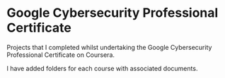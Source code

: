 # Google Cybersecurity Professional Certificate
Projects that I completed whilst undertaking the Google Cybersecurity Professional Certificate on Coursera. 
<p>I have added folders for each course with associated documents.</p>


